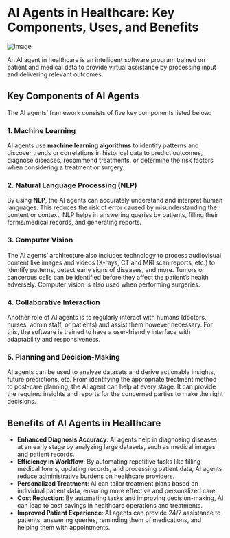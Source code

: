 # AI Agents in Healthcare: Key Components, Uses, and Benefits
![image](https://github.com/user-attachments/assets/b01675a9-4d30-4934-ade1-3080f1a7f3c1)


An AI agent in healthcare is an intelligent software program trained on patient and medical data to provide virtual assistance by processing input and delivering relevant outcomes.

## Key Components of AI Agents

The AI agents’ framework consists of five key components listed below:

### 1. Machine Learning
AI agents use **machine learning algorithms** to identify patterns and discover trends or correlations in historical data to predict outcomes, diagnose diseases, recommend treatments, or determine the risk factors when considering a treatment or surgery.

### 2. Natural Language Processing (NLP)
By using **NLP**, the AI agents can accurately understand and interpret human languages. This reduces the risk of error caused by misunderstanding the content or context. NLP helps in answering queries by patients, filling their forms/medical records, and generating reports.

### 3. Computer Vision
The AI agents’ architecture also includes technology to process audiovisual content like images and videos (X-rays, CT and MRI scan reports, etc.) to identify patterns, detect early signs of diseases, and more. Tumors or cancerous cells can be identified before they affect the patient’s health adversely. Computer vision is also used when performing surgeries.

### 4. Collaborative Interaction
Another role of AI agents is to regularly interact with humans (doctors, nurses, admin staff, or patients) and assist them however necessary. For this, the software is trained to have a user-friendly interface with adaptability and responsiveness.

### 5. Planning and Decision-Making
AI agents can be used to analyze datasets and derive actionable insights, future predictions, etc. From identifying the appropriate treatment method to post-care planning, the AI agent can help at every stage. It can provide the required insights and reports for the concerned parties to make the right decisions.

## Benefits of AI Agents in Healthcare

- **Enhanced Diagnosis Accuracy**: AI agents help in diagnosing diseases at an early stage by analyzing large datasets, such as medical images and patient records.
- **Efficiency in Workflow**: By automating repetitive tasks like filling medical forms, updating records, and processing patient data, AI agents reduce administrative burdens on healthcare providers.
- **Personalized Treatment**: AI can tailor treatment plans based on individual patient data, ensuring more effective and personalized care.
- **Cost Reduction**: By automating tasks and improving decision-making, AI can lead to cost savings in healthcare operations and treatments.
- **Improved Patient Experience**: AI agents can provide 24/7 assistance to patients, answering queries, reminding them of medications, and helping them with appointments.

